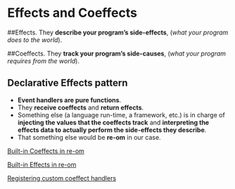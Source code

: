 # Effects and Coeffects
##Effects.
They **describe your program’s side-effects**, (*what your program does to the world*).

##Coeffects.
They  **track your program’s side-causes**, (*what your program requires from the world*).

## Declarative Effects pattern
* **Event handlers are pure functions**.
*  They **receive coeffects** and **return effects**.
*  Something else (a language run-time, a framework, etc.) is in charge of **injecting the values that the coeffects track** and **interpreting the effects data to actually perform the side-effects they describe**.
* That something else would be **re-om** in our case.

[Built-in Coeffects in re-om](https://github.com/GreenPowerMonitor/re-om/blob/master/docs/built-in-coeffects.md)

[Built-in Effects in re-om](https://github.com/GreenPowerMonitor/re-om/blob/master/docs/built-in-effects.md)


[Registering custom coeffect handlers](https://github.com/GreenPowerMonitor/re-om/blob/master/docs/custom-coeffects.md)
